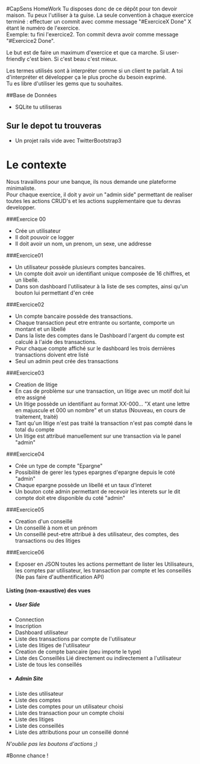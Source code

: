#CapSens HomeWork
Tu disposes donc de ce dépôt pour ton devoir maison. Tu peux l'utiliser à ta guise. La seule convention à chaque exercice terminé : effectuer un commit avec comme message "#ExerciceX Done" X étant le numéro de l'exercice.  
Exemple: tu fini l'exercice2. Ton commit devra avoir comme message "#Exercice2 Done".


Le but est de faire un maximum d'exercice et que ca marche. Si user-friendly c'est bien. Si c'est beau c'est mieux.


Les termes utilisés sont à interpréter comme si un client te parlait. A toi d'interpréter et développer ça le plus proche du besoin exprimé.  
Tu es libre d'utiliser les gems que tu souhaites.  


##Base de Données
- SQLite tu utiliseras

## Sur le depot tu trouveras
- Un projet rails vide avec TwitterBootstrap3

# Le contexte
Nous travaillons pour une banque, ils nous demande une plateforme minimaliste.  
Pour chaque exercice, il doit y avoir un "admin side" permettant de realiser toutes les actions CRUD's et les actions supplementaire que tu devras developper.

###Exercice 00
* Crée un utilisateur
* Il doit pouvoir ce logger
* Il doit avoir un nom, un prenom, un sexe, une addresse

###Exercice01
* Un utilisateur possède plusieurs comptes bancaires.
* Un compte doit avoir un identifiant unique composée de 16 chiffres, et un libellé.
* Dans son dashboard l'utilisateur à la liste de ses comptes, ainsi qu'un bouton lui permettant d'en crée

###Exercice02
* Un compte bancaire possède des transactions.
* Chaque transaction peut etre entrante ou sortante, comporte un montant et un libellé
* Dans la liste des comptes dans le Dashboard l'argent du compte est calculé à l'aide des transactions.
* Pour chaque compte affiché sur le dashboard les trois dernières transactions doivent etre listé
* Seul un admin peut crée des transactions

###Exercice03
* Creation de litige
* En cas de problème sur une transaction, un litige avec un motif doit lui etre assigné
* Un litige possède un identifiant au format XX-000...  "X etant une lettre en majuscule et 000 un nombre" et un status (Nouveau, en cours de traitement, traité)
* Tant qu'un litige n'est pas traité la transaction n'est pas compté dans le total du compte
* Un litige est attribué manuellement sur une transaction via le panel "admin"

###Exercice04
* Crée un type de compte "Epargne"
* Possibilité de gerer les types epargnes d'epargne depuis le coté "admin"
* Chaque epargne possède un libellé et un taux d'interet
* Un bouton coté admin permettant de recevoir les interets sur le dit compte doit etre disponible du coté "admin"

###Exercice05
* Creation d'un conseillé
* Un conseillé à nom et un prénom
* Un conseillé peut-etre attribué à des utilisateur, des comptes, des transactions ou des litiges

###Exercice06
* Exposer en JSON toutes les actions permettant de lister les Utilisateurs, les comptes par utilisateur, les transaction par compte et les conseillés (Ne pas faire d'authentification API)


#### Listing (non-exaustive) des vues
- ##### User Side
 * Connection
 * Inscription
 * Dashboard utilisateur
 * Liste des transactions par compte de l'utilisateur
 * Liste des litiges de l'utilisateur
 * Creation de compte bancaire (peu importe le type)
 * Liste des Conseillés Lié directement ou indirectement a l'utilisateur
 * Liste de tous les conseillés
- ##### Admin Site
 * Liste des utilisateur
 * Liste des comptes
 * Liste des comptes pour un utilisateur choisi
 * Liste des transaction pour un compte choisi
 * Liste des litiges
 * Liste des conseillés
 * Liste des attributions pour un conseillé donné

*N'oublie pas les boutons d'actions ;)*


#Bonne chance !
